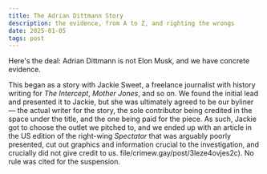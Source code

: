 ```yaml
---
title: The Adrian Dittmann Story
description: the evidence, from A to Z, and righting the wrongs
date: 2025-01-05
tags: post
---
```

Here's the deal: Adrian Dittmann is not Elon Musk, and we have concrete evidence.

This began as a story with Jackie Sweet, a freelance journalist with history writing for *The Intercept*, *Mother Jones*, and so on. We found the initial lead and presented it to Jackie, but she was ultimately agreed to be our byliner — the actual writer for the story, the sole contributor being credited in the space under the title, and the one being paid for the piece. As such, Jackie got to choose the outlet we pitched to, and we ended up with an article in the US edition of the right-wing *Spectator* that was arguably poorly presented, cut out graphics and information crucial to the investigation, and crucially did not give credit to us.
file/crimew.gay/post/3leze4ovjes2c). No rule was cited for the suspension.
